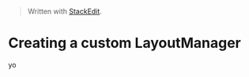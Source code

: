 


> Written with [StackEdit](https://stackedit.io/).

# Creating a custom LayoutManager

yo
<!--stackedit_data:
eyJoaXN0b3J5IjpbLTEzMDI3NTY4OTldfQ==
-->